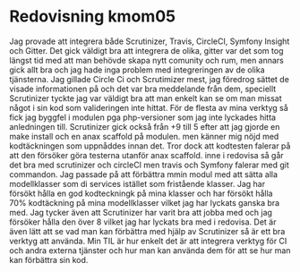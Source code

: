 ---
---
Redovisning kmom05
=========================

Jag provade att integrera både Scrutinizer, Travis, CircleCI, Symfony Insight och Gitter.
Det gick väldigt bra att integrera de olika, gitter var det som tog längst tid med att man behövde skapa nytt comunity och rum, men annars gick allt bra och jag hade inga problem med integreringen av de olika tjänsterna.
Jag gillade Circle Ci och Scrutimizer mest, jag föredrog sättet de visade informationen på och det var bra meddelande från dem, speciellt Scrutinizer tyckte jag var väldigt bra att man enkelt kan se om man missat något i sin kod som valideringen inte hittat.
För de flesta av mina verktyg så fick jag byggfel i modulen pga php-versioner som jag inte lyckades hitta anledningen till. Scrutinizer gick också från +9 till 5 efter att jag gjorde en make install och en anax scaffold på modulen. men känner mig nöjd med kodtäckningen som uppnåddes innan det. Tror dock att kodtesten falerar på att den försöker göra testerna utanför anax scaffold. inne i redovisa så går det bra med scrutinizer och circleCI men travis och Symfony falerar med git commandon.
Jag passade på att förbättra mmin modul med att sätta alla modellklasser som di services istället som fristående klasser.
Jag har försökt hålla en god kodteckningk på mina klasser och har försökt hålla 70% kodtäckning på mina modellklasser vilket jag har lyckats ganska bra med. Jag tycker även att Scrutinizer har varit bra att jobba med och jag försöker hålla den över 8 vilket jag har lyckats bra med i redovisa. Det är även lätt att se vad man kan förbättra med hjälp av Scrutinizer så är ett bra verktyg att använda.
Min TIL är hur enkelt det är att integrera verktyg för CI och andra externa tjänster och hur man kan använda dem för att se hur man kan förbättra sin kod.
